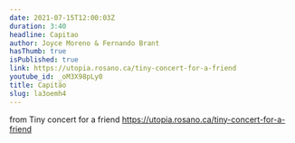 ```yaml
---
date: 2021-07-15T12:00:03Z
duration: 3:40
headline: Capitao
author: Joyce Moreno & Fernando Brant
hasThumb: true
isPublished: true
link: https://utopia.rosano.ca/tiny-concert-for-a-friend
youtube_id: _oM3X98pLy0
title: Capitão
slug: la3oemh4
---
```

from Tiny concert for a friend https://utopia.rosano.ca/tiny-concert-for-a-friend
